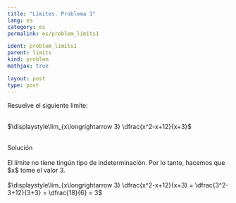 ```yaml
---
title: "Límites. Problema 1"
lang: es
category: es
permalink: es/problem_limits1

ident: problem_limits1
parent: limits
kind: problem
mathjax: true

layout: post
type: post
---
```


<div>
Resuelve el siguiente límite: <br><br>

$\displaystyle\lim_{x\longrightarrow 3} \dfrac{x^2-x+12}{x+3}$<br><br>

<div class="bcblue boxdissap">
	Solución
</div><br>

<div class="dissap">
  El límite no tiene tingún tipo de indeterminación. Por lo tanto, hacemos que $x$ tome el valor 3. <br><br>
  $\displaystyle\lim_{x\longrightarrow 3} \dfrac{x^2-x+12}{x+3} = \dfrac{3^2-3+12}{3+3} = \dfrac{18}{6} = 3$<br><br>
</div>
